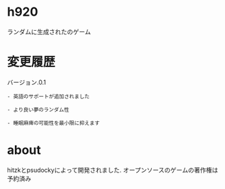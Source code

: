 h920
====

ランダムに生成されたのゲーム

変更履歴
========
バージョン.0.1

	- 英語のサポートが追加されました

	- より良い夢のランダム性

	- 睡眠麻痺の可能性を最小限に抑えます

about
=====

hitzkとpsudockyによって開発されました. オープンソースのゲームの著作権は予約済み
